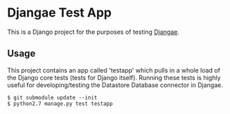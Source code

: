 # Djangae Test App

This is a Django project for the purposes of testing [Djangae](https://github.com/lukebpotato/djangae/).


## Usage

This project contains an app called 'testapp' which pulls in a whole load of the Django core tests (tests for Django itself).  Running these tests is highly useful for developing/testing the Datastore Database connector in Djangae.

```
$ git submodule update --init
$ python2.7 manage.py test testapp
```
